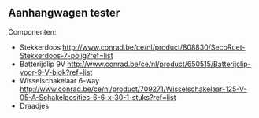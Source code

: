 ## Aanhangwagen tester

Componenten:

* Stekkerdoos
http://www.conrad.be/ce/nl/product/808830/SecoRuet-Stekkerdoos-7-polig?ref=list
* Batterijclip 9V
http://www.conrad.be/ce/nl/product/650515/Batterijclip-voor-9-V-blok?ref=list
* Wisselschakelaar 6-way
http://www.conrad.be/ce/nl/product/709271/Wisselschakelaar-125-V-05-A-Schakelposities-6-6-x-30-1-stuks?ref=list
* Draadjes